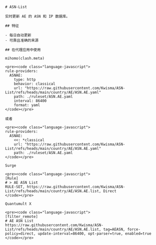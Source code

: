 
    # ASN-List
    
    实时更新 AE 的 ASN 和 IP 数据库。
    
    ## 特征
    
    - 每日自动更新
    - 可靠且准确的来源
    
    ## 在代理应用中使用
    
    mihomo(clash.meta)
   
    <pre><code class="language-javascript">
    rule-providers:
      ASNAE:
        type: http
        behavior: classical
        url: "https://raw.githubusercontent.com/Kwisma/ASN-List/refs/heads/main/country/AE/ASN.AE.yaml"
        path: ./ruleset/ASN.AE.yaml
        interval: 86400
        format: yaml
    </code></pre>

    或者

    <pre><code class="language-javascript">
    rule-providers:
      ASNAE:
        <<: *classical
        url: "https://raw.githubusercontent.com/Kwisma/ASN-List/refs/heads/main/country/AE/ASN.AE.yaml"
        path: ./ruleset/ASN.AE.yaml
    </code></pre>
    
    Surge
    
    <pre><code class="language-javascript">
    [Rule]
    # > AE ASN List
    RULE-SET, https://raw.githubusercontent.com/Kwisma/ASN-List/refs/heads/main/country/AE/ASN.AE.list, Direct
    </code></pre>
    
    Quantumult X
    
    <pre><code class="language-javascript">
    [filter_remote]
    # AE ASN List
    https://raw.githubusercontent.com/Kwisma/ASN-List/refs/heads/main/country/AE/ASN.AE.list, tag=AEASN, force-policy=direct, update-interval=86400, opt-parser=true, enabled=true
    </code></pre>
    
